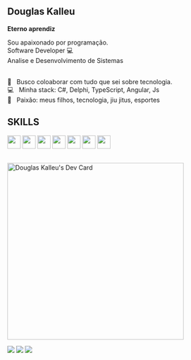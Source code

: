 ## Douglas Kalleu
<strong>Eterno aprendiz</strong>

Sou apaixonado por programação.
<br />
Software Developer :computer:
<br />
Analise e Desenvolvimento de Sistemas
<br />

<br/> :black_heart: &nbsp; Busco coloaborar com tudo que sei sobre tecnologia.
<br/> :computer: &nbsp; Minha stack: C#, Delphi, TypeScript, Angular, Js
<br/> 💬  &nbsp; Paixão: meus filhos, tecnologia, jiu jitus, esportes

## SKILLS
 
<div>
<img width="30px" src="https://cdn.jsdelivr.net/npm/devicon-2.2@2.2.0/icons/csharp/csharp-original.svg" />
<img width="30px" src="https://cdn.jsdelivr.net/gh/devicons/devicon/icons/javascript/javascript-original.svg" />
<img width="30px" src="https://cdn.jsdelivr.net/gh/devicons/devicon/icons/typescript/typescript-original.svg" />
<img width="30px" src="https://cdn.jsdelivr.net/gh/devicons/devicon/icons/angularjs/angularjs-original.svg" />
<img width="30px" src="https://cdn.jsdelivr.net/gh/devicons/devicon/icons/dot-net/dot-net-original.svg" />
<img width="30px" src="https://cdn.jsdelivr.net/gh/devicons/devicon/icons/flutter/flutter-original.svg" />
<img width="30px" src="https://cdn.jsdelivr.net/gh/devicons/devicon/icons/php/php-original.svg" />
</div>

##

<a href="https://app.daily.dev/douglaskalleu05"><img src="https://api.daily.dev/devcards/ff18454b45d24958970e657da2e43639.png?r=wvf" width="400" alt="Douglas Kalleu's Dev Card"/></a>

<div>
 <a href="https://api.whatsapp.com/send?phone=5531992314953"><img src="https://img.shields.io/badge/WhatsApp-25D366?style=for-the-badge&logo=whatsapp&logoColor=white" /></a>
 <a href="https://www.instagram.com/douglaskalleu/"><img src="https://img.shields.io/badge/Instagram-E4405F?style=for-the-badge&logo=instagram&logoColor=white" /></a>
 <a href="https://www.linkedin.com/in/douglas-kalleu-236821b4/"><img src="https://img.shields.io/badge/LinkedIn-0077B5?style=for-the-badge&logo=linkedin&logoColor=white" /></a>
</div>

##
